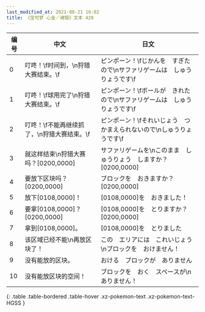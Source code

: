 ```yaml
---
last_modified_at: 2021-08-21 16:02
title: 《宝可梦 心金／魂银》文本 420
---
```

| 编号 | 中文 | 日文 |
| ---- | ---- | ---- |
| 0 | 叮咚！\f时间到，\n狩猎大赛结束。\f | ピンポーン！\fじかんを　すぎたので\nサファリゲームは　しゅうりょうです\f |
| 1 | 叮咚！\f球用完了\n狩猎大赛结束。\f | ピンポーン！\fボールが　きれたので\nサファリゲームは　しゅうりょうです\f |
| 2 | 叮咚！\f不能再继续抓了，\n狩猎大赛结束。\f | ピンポーン！\fそれいじょう　つかまえられないので\nしゅうりょうです\f |
| 3 | 就这样结束\n狩猎大赛吗？[0200,0000] | サファリゲームを\nこのまま　しゅうりょう　しますか？[0200,0000] |
| 4 | 要放下区块吗？[0200,0000] | ブロックを　おきますか？[0200,0000] |
| 5 | 放下[0108,0000]！ | [0108,0000]を　おきました！ |
| 6 | 要拿[0108,0000]？[0200,0000] | [0108,0000]を　とりますか？[0200,0000] |
| 7 | 拿到[0108,0000]。 | [0108,0000]を　とりました |
| 8 | 该区域已经不能\n再放区块了！ | この　エリアには　これいじょう\nブロックを　おけません！ |
| 9 | 没有能放的区块。 | おける　ブロックが　ありません |
| 10 | 没有能放区块的空间！ | ブロックを　おく　スペースが\nありません！ |
{: .table .table-bordered .table-hover .xz-pokemon-text .xz-pokemon-text-HGSS }
